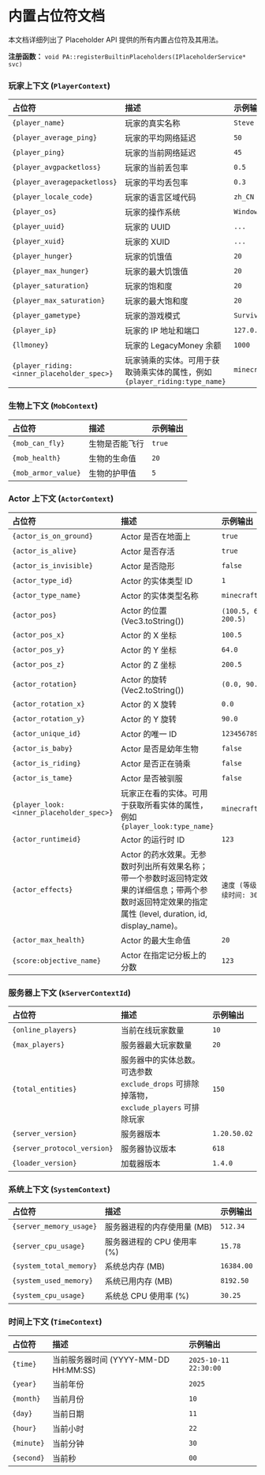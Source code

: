 # 内置占位符文档

本文档详细列出了 Placeholder API 提供的所有内置占位符及其用法。

**注册函数：** `void PA::registerBuiltinPlaceholders(IPlaceholderService* svc)`

### 玩家上下文 (`PlayerContext`)

| 占位符                     | 描述                               | 示例输出         |
| :------------------------- | :--------------------------------- | :--------------- |
| `{player_name}`            | 玩家的真实名称                     | `Steve`          |
| `{player_average_ping}`    | 玩家的平均网络延迟                 | `50`             |
| `{player_ping}`            | 玩家的当前网络延迟                 | `45`             |
| `{player_avgpacketloss}`   | 玩家的当前丢包率                   | `0.5`            |
| `{player_averagepacketloss}` | 玩家的平均丢包率                   | `0.3`            |
| `{player_locale_code}`     | 玩家的语言区域代码                 | `zh_CN`          |
| `{player_os}`              | 玩家的操作系统                     | `Windows`        |
| `{player_uuid}`            | 玩家的 UUID                        | `...`            |
| `{player_xuid}`            | 玩家的 XUID                        | `...`            |
| `{player_hunger}`          | 玩家的饥饿值                       | `20`             |
| `{player_max_hunger}`      | 玩家的最大饥饿值                   | `20`             |
| `{player_saturation}`      | 玩家的饱和度                       | `20`             |
| `{player_max_saturation}`  | 玩家的最大饱和度                   | `20`             |
| `{player_gametype}`        | 玩家的游戏模式                     | `Survival`       |
| `{player_ip}`              | 玩家的 IP 地址和端口               | `127.0.0.1:19132` |
| `{llmoney}`                | 玩家的 LegacyMoney 余额            | `1000`           |
| `{player_riding:<inner_placeholder_spec>}` | 玩家骑乘的实体。可用于获取骑乘实体的属性，例如 `{player_riding:type_name}` | `minecraft:horse` |

### 生物上下文 (`MobContext`)

| 占位符            | 描述             | 示例输出 |
| :---------------- | :--------------- | :------- |
| `{mob_can_fly}`   | 生物是否能飞行   | `true`   |
| `{mob_health}`    | 生物的生命值     | `20`     |
| `{mob_armor_value}` | 生物的护甲值     | `5`      |

### Actor 上下文 (`ActorContext`)

| 占位符                 | 描述                                       | 示例输出                     |
| :--------------------- | :----------------------------------------- | :--------------------------- |
| `{actor_is_on_ground}` | Actor 是否在地面上                         | `true`                       |
| `{actor_is_alive}`     | Actor 是否存活                             | `true`                       |
| `{actor_is_invisible}` | Actor 是否隐形                             | `false`                      |
| `{actor_type_id}`      | Actor 的实体类型 ID                        | `1`                          |
| `{actor_type_name}`    | Actor 的实体类型名称                       | `minecraft:player`           |
| `{actor_pos}`          | Actor 的位置 (Vec3.toString())             | `(100.5, 64.0, 200.5)`       |
| `{actor_pos_x}`        | Actor 的 X 坐标                            | `100.5`                      |
| `{actor_pos_y}`        | Actor 的 Y 坐标                            | `64.0`                       |
| `{actor_pos_z}`        | Actor 的 Z 坐标                            | `200.5`                      |
| `{actor_rotation}`     | Actor 的旋转 (Vec2.toString())             | `(0.0, 90.0)`                |
| `{actor_rotation_x}`   | Actor 的 X 旋转                            | `0.0`                        |
| `{actor_rotation_y}`   | Actor 的 Y 旋转                            | `90.0`                       |
| `{actor_unique_id}`    | Actor 的唯一 ID                            | `123456789`                  |
| `{actor_is_baby}`      | Actor 是否是幼年生物                       | `false`                      |
| `{actor_is_riding}`    | Actor 是否正在骑乘                         | `false`                      |
| `{actor_is_tame}`      | Actor 是否被驯服                           | `false`                      |
| `{player_look:<inner_placeholder_spec>}` | 玩家正在看的实体。可用于获取所看实体的属性，例如 `{player_look:type_name}` | `minecraft:cow` |
| `{actor_runtimeid}`    | Actor 的运行时 ID                          | `123`                        |
| `{actor_effects}`      | Actor 的药水效果。无参数时列出所有效果名称；带一个参数时返回特定效果的详细信息；带两个参数时返回特定效果的指定属性 (level, duration, id, display_name)。 | `速度 (等级: 1, 持续时间: 30秒)` |
| `{actor_max_health}`   | Actor 的最大生命值                         | `20`                         |
| `{score:objective_name}`   | Actor 在指定记分板上的分数           | `123`            |

### 服务器上下文 (`kServerContextId`)

| 占位符                    | 描述                 | 示例输出           |
| :------------------------ | :------------------- | :----------------- |
| `{online_players}`        | 当前在线玩家数量     | `10`               |
| `{max_players}`           | 服务器最大玩家数量   | `20`               |
| `{total_entities}`        | 服务器中的实体总数。可选参数 `exclude_drops` 可排除掉落物，`exclude_players` 可排除玩家 | `150`              |
| `{server_version}`        | 服务器版本           | `1.20.50.02`       |
| `{server_protocol_version}` | 服务器协议版本       | `618`              |
| `{loader_version}`        | 加载器版本           | `1.4.0`            |

### 系统上下文 (`SystemContext`)

| 占位符                  | 描述                   | 示例输出 |
| :---------------------- | :--------------------- | :------- |
| `{server_memory_usage}` | 服务器进程的内存使用量 (MB) | `512.34` |
| `{server_cpu_usage}`    | 服务器进程的 CPU 使用率 (%) | `15.78`  |
| `{system_total_memory}` | 系统总内存 (MB)        | `16384.00` |
| `{system_used_memory}`  | 系统已用内存 (MB)      | `8192.50`  |
| `{system_cpu_usage}`    | 系统总 CPU 使用率 (%)  | `30.25`  |

### 时间上下文 (`TimeContext`)

| 占位符    | 描述                 | 示例输出           |
| :-------- | :------------------- | :----------------- |
| `{time}`  | 当前服务器时间 (YYYY-MM-DD HH:MM:SS) | `2025-10-11 22:30:00` |
| `{year}`  | 当前年份             | `2025`             |
| `{month}` | 当前月份             | `10`               |
| `{day}`   | 当前日期             | `11`               |
| `{hour}`  | 当前小时             | `22`               |
| `{minute}` | 当前分钟             | `30`               |
| `{second}` | 当前秒               | `00`               |
